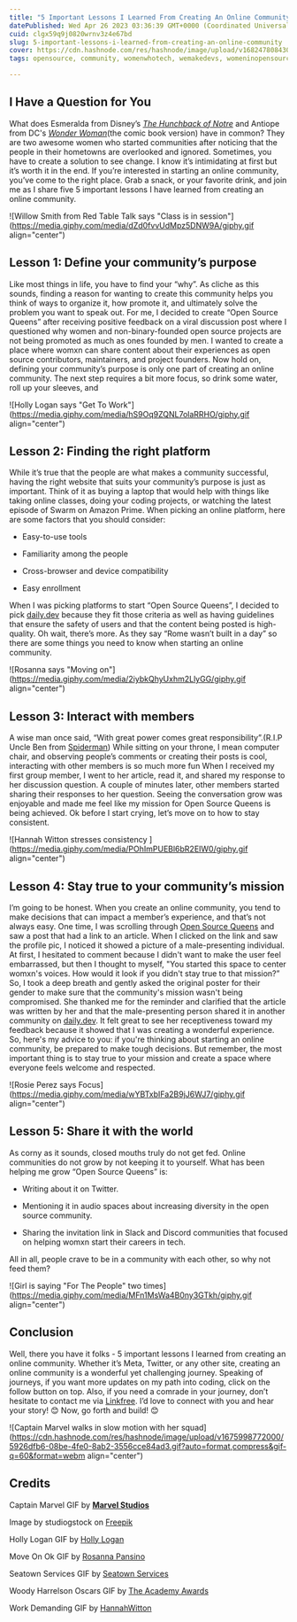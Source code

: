 ```yaml
---
title: "5 Important Lessons I Learned From Creating An Online Community"
datePublished: Wed Apr 26 2023 03:36:39 GMT+0000 (Coordinated Universal Time)
cuid: clgx59q9j0820wrnv3z4e67bd
slug: 5-important-lessons-i-learned-from-creating-an-online-community
cover: https://cdn.hashnode.com/res/hashnode/image/upload/v1682478084309/fd032326-dcb5-4b62-bc0d-773e1812b092.png
tags: opensource, community, womenwhotech, wemakedevs, womeninopensource

---
```


## I Have a Question for You

What does Esmeralda from Disney’s [*The Hunchback of Notre*](https://disneys-the-hunchback-of-notre-dame-wiki.fandom.com/wiki/Esmeralda) and Antiope from DC's [*Wonder Woman*](https://dc.fandom.com/wiki/Antiope_(Prime_Earth))(the comic book version) have in common? They are two awesome women who started communities after noticing that the people in their hometowns are overlooked and ignored. Sometimes, you have to create a solution to see change. I know it’s intimidating at first but it’s worth it in the end. If you’re interested in starting an online community, you’ve come to the right place. Grab a snack, or your favorite drink, and join me as I share five 5 important lessons I have learned from creating an online community.

![Willow Smith from Red Table Talk says "Class is in session"](https://media.giphy.com/media/dZd0fvvUdMpz5DNW9A/giphy.gif align="center")

## Lesson 1: Define your community’s purpose

Like most things in life, you have to find your “why”. As cliche as this sounds, finding a reason for wanting to create this community helps you think of ways to organize it, how promote it, and ultimately solve the problem you want to speak out. For me, I decided to create “Open Source Queens” after receiving positive feedback on a viral discussion post where I questioned why women and non-binary-founded open source projects are not being promoted as much as ones founded by men. I wanted to create a place where womxn can share content about their experiences as open source contributors, maintainers, and project founders. Now hold on, defining your community’s purpose is only one part of creating an online community. The next step requires a bit more focus, so drink some water, roll up your sleeves, and

![Holly Logan says "Get To Work"](https://media.giphy.com/media/hS9Oq9ZQNL7olaRRHO/giphy.gif align="center")

## Lesson 2: Finding the right platform

While it’s true that the people are what makes a community successful, having the right website that suits your community’s purpose is just as important. Think of it as buying a laptop that would help with things like taking online classes, doing your coding projects, or watching the latest episode of Swarm on Amazon Prime. When picking an online platform, here are some factors that you should consider:

* Easy-to-use tools
    
* Familiarity among the people
    
* Cross-browser and device compatibility
    
* Easy enrollment
    

When I was picking platforms to start “Open Source Queens”, I decided to pick [daily.dev](https://daily.dev) because they fit those criteria as well as having guidelines that ensure the safety of users and that the content being posted is high-quality. Oh wait, there’s more. As they say “Rome wasn’t built in a day” so there are some things you need to know when starting an online community.

![Rosanna says "Moving on"](https://media.giphy.com/media/2iybkQhyUxhm2LlyGG/giphy.gif align="center")

## Lesson 3: Interact with members

A wise man once said, “With great power comes great responsibility”.(R.I.P Uncle Ben from [Spiderman](https://spiderman-films.fandom.com/wiki/Uncle_Ben_(Cliff_Robertson))) While sitting on your throne, I mean computer chair, and observing people’s comments or creating their posts is cool, interacting with other members is so much more fun When I received my first group member, I went to her article, read it, and shared my response to her discussion question. A couple of minutes later, other members started sharing their responses to her question. Seeing the conversation grow was enjoyable and made me feel like my mission for Open Source Queens is being achieved. Ok before I start crying, let’s move on to how to stay consistent.

![Hannah Witton stresses consistency ](https://media.giphy.com/media/POhImPUEBl6bR2EIW0/giphy.gif align="center")

## Lesson 4: Stay true to your community’s mission

I’m going to be honest. When you create an online community, you tend to make decisions that can impact a member’s experience, and that’s not always easy. One time, I was scrolling through [Open Source Queens](https://app.daily.dev/squads/opensourcequeens/ay9Tv4cYCMwzSIGvILfxHhqIuetuDIeO1jJ9o80h6hg) and saw a post that had a link to an article. When I clicked on the link and saw the profile pic, I noticed it showed a picture of a male-presenting individual. At first, I hesitated to comment because I didn't want to make the user feel embarrassed, but then I thought to myself, "You started this space to center womxn's voices. How would it look if you didn't stay true to that mission?” So, I took a deep breath and gently asked the original poster for their gender to make sure that the community's mission wasn't being compromised. She thanked me for the reminder and clarified that the article was written by her and that the male-presenting person shared it in another community on [daily.dev](http://daily.dev). It felt great to see her receptiveness toward my feedback because it showed that I was creating a wonderful experience. So, here's my advice to you: if you're thinking about starting an online community, be prepared to make tough decisions. But remember, the most important thing is to stay true to your mission and create a space where everyone feels welcome and respected.

![Rosie Perez says Focus](https://media.giphy.com/media/wYBTxbIFa2B9jJ6WJ7/giphy.gif align="center")

## Lesson 5: Share it with the world

As corny as it sounds, closed mouths truly do not get fed. Online communities do not grow by not keeping it to yourself. What has been helping me grow “Open Source Queens” is:

* Writing about it on Twitter.
    
* Mentioning it in audio spaces about increasing diversity in the open source community.
    
* Sharing the invitation link in Slack and Discord communities that focused on helping womxn start their careers in tech.
    

All in all, people crave to be in a community with each other, so why not feed them?

![Girl is saying "For The People" two times](https://media.giphy.com/media/MFn1MsWa4B0ny3GTkh/giphy.gif align="center")

## Conclusion

Well, there you have it folks - 5 important lessons I learned from creating an online community. Whether it’s Meta, Twitter, or any other site, creating an online community is a wonderful yet challenging journey. Speaking of journeys, if you want more updates on my path into coding, click on the follow button on top. Also, if you need a comrade in your journey, don’t hesitate to contact me via [Linkfree](https://linkfree.io/CBID2). I’d love to connect with you and hear your story! 😊 Now, go forth and build! 😊

![Captain Marvel walks in slow motion with her squad](https://cdn.hashnode.com/res/hashnode/image/upload/v1675998772000/5926dfb6-08be-4fe0-8ab2-3556cce84ad3.gif?auto=format,compress&gif-q=60&format=webm align="center")

## Credits

Captain Marvel GIF by [**Marvel Studios**](https://media.giphy.com/media/7E8np97nnvUijWsE0C/giphy.gif)

Image by studiogstock on [Freepik](https://www.freepik.com/free-vector/online-community_4979935.htm)

Holly Logan GIF by [Holly Logan](https://media.giphy.com/media/hS9Oq9ZQNL7olaRRHO/giphy.gif)

Move On Ok GIF by [Rosanna Pansino](https://media.giphy.com/media/2iybkQhyUxhm2LlyGG/giphy.gif)

Seatown Services GIF by [Seatown Services](https://media.giphy.com/media/MFn1MsWa4B0ny3GTkh/giphy.gif)

Woody Harrelson Oscars GIF by [The Academy Awards](https://media.giphy.com/media/wYBTxbIFa2B9jJ6WJ7/giphy.gif)

Work Demanding GIF by [HannahWitton](https://media.giphy.com/media/POhImPUEBl6bR2EIW0/giphy.gif)